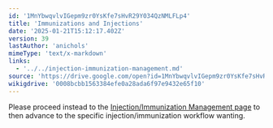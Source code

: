 ```yaml
---
id: '1MnYbwqvlvIGepm9zr0YsKfe7sHvR29Y034QzNMLFLp4'
title: 'Immunizations and Injections'
date: '2025-01-21T15:12:17.402Z'
version: 39
lastAuthor: 'anichols'
mimeType: 'text/x-markdown'
links:
  - '../../injection-immunization-management.md'
source: 'https://drive.google.com/open?id=1MnYbwqvlvIGepm9zr0YsKfe7sHvR29Y034QzNMLFLp4'
wikigdrive: '0008bcbb1563384efe0a28ada6f97e9432e65f10'
---
```

Please proceed instead to the [Injection/Immunization Management page](../../injection-immunization-management.md) to then advance to the specific injection/immunization workflow wanting.
